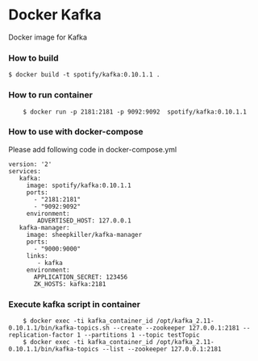 Docker Kafka
===============
Docker image for Kafka

### How to build

    $ docker build -t spotify/kafka:0.10.1.1 .

### How to run container
```
    $ docker run -p 2181:2181 -p 9092:9092  spotify/kafka:0.10.1.1
```

### How to use with docker-compose
Please add following code in docker-compose.yml

```
version: '2'
services:
   kafka:
     image: spotify/kafka:0.10.1.1
     ports:
       - "2181:2181"
       - "9092:9092"
     environment:
        ADVERTISED_HOST: 127.0.0.1
   kafka-manager:
     image: sheepkiller/kafka-manager
     ports:
       - "9000:9000"
     links:
        - kafka
     environment:
       APPLICATION_SECRET: 123456
       ZK_HOSTS: kafka:2181
```

### Execute kafka script in container

```
    $ docker exec -ti kafka_container_id /opt/kafka_2.11-0.10.1.1/bin/kafka-topics.sh --create --zookeeper 127.0.0.1:2181 --replication-factor 1 --partitions 1 --topic testTopic
    $ docker exec -ti kafka_container_id /opt/kafka_2.11-0.10.1.1/bin/kafka-topics --list --zookeeper 127.0.0.1:2181
```